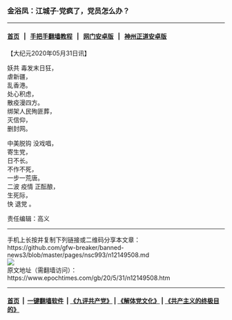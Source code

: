 ### 金浴凤：江城子·党疯了，党员怎么办？
------------------------

#### [首页](https://github.com/gfw-breaker/banned-news3/blob/master/README.md) &nbsp;&nbsp;|&nbsp;&nbsp; [手把手翻墙教程](https://github.com/gfw-breaker/guides/wiki) &nbsp;&nbsp;|&nbsp;&nbsp; [网门安卓版](https://github.com/oGate2/oGate) &nbsp;&nbsp;|&nbsp;&nbsp; [神州正道安卓版](https://github.com/SzzdOgate/update) 



<div><p>
 【大纪元2020年05月31日讯】
</p>
<p>
 <ok href="https://www.epochtimes.com/gb/tag/%E5%A6%96%E5%85%B1.html">
  妖共
 </ok>
 毒发末日狂，
 <br/>
 虐新疆，
 <br/>
 乱香港。
 <br/>
 处心积虑，
 <br/>
 散疫漫四方。
 <br/>
 绑架人民殉匪葬，
 <br/>
 灭信仰，
 <br/>
 删封网。
</p>
<p>
 <ok href="https://www.epochtimes.com/gb/tag/%E4%B8%AD%E7%BE%8E%E8%84%B1%E9%92%A9.html">
  中美脱钩
 </ok>
 没戏唱，
 <br/>
 寄生党，
 <br/>
 日不长。
 <br/>
 不作不死，
 <br/>
 一步一荒唐。
 <br/>
 二波
 <ok href="https://www.epochtimes.com/gb/tag/%E7%96%AB%E6%83%85.html">
  疫情
 </ok>
 正酝酿，
 <br/>
 生死际，
 <br/>
 快
 <ok href="https://www.epochtimes.com/gb/tag/%E9%80%80%E5%85%9A.html">
  退党
 </ok>
 。
</p>
<p>
 责任编辑：高义
</p>
</div>
<hr/>
手机上长按并复制下列链接或二维码分享本文章：<br/>
https://github.com/gfw-breaker/banned-news3/blob/master/pages/nsc993/n12149508.md <br/>
<a href='https://github.com/gfw-breaker/banned-news3/blob/master/pages/nsc993/n12149508.md'><img src='https://github.com/gfw-breaker/banned-news3/blob/master/pages/nsc993/n12149508.md.png'/></a> <br/>
原文地址（需翻墙访问）：https://www.epochtimes.com/gb/20/5/31/n12149508.htm


------------------------
#### [首页](https://github.com/gfw-breaker/banned-news3/blob/master/README.md) &nbsp;|&nbsp; [一键翻墙软件](https://github.com/gfw-breaker/nogfw/blob/master/README.md) &nbsp;| [《九评共产党》](https://github.com/gfw-breaker/9ping.md/blob/master/README.md#九评之一评共产党是什么) | [《解体党文化》](https://github.com/gfw-breaker/jtdwh.md/blob/master/README.md) | [《共产主义的终极目的》](https://github.com/gfw-breaker/gczydzjmd.md/blob/master/README.md)


<img src='http://gfw-breaker.win/banned-news3/pages/nsc993/n12149508.md' width='0px' height='0px'/>